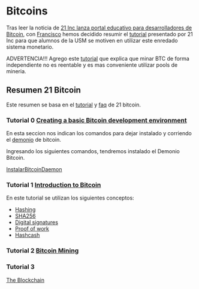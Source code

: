# Bitcoins

Tras leer la noticia de [21 Inc lanza portal educativo para desarrolladores de Bitcoin][criptonoticias], con [Francisco][Alberto.el.cerdo] hemos decidido resumir el [tutorial][tuto21btc] presentado por 21 Inc para que alumnos de la USM se motiven en utilizar este enredado sistema monetario.

ADVERTENCIA!!!
Agrego este [tutorial][tutoelbitcoin] que explica que minar BTC de forma independiente no es reentable y es mas conveniente utilizar pools de mineria.

## Resumen 21 Bitcoin

Este resumen se basa en el [tutorial][tuto21btc] y [faq][faq21btc] de 21 bitcoin.

### Tutorial 0 [Creating a basic Bitcoin development environment][tuto0]

En esta seccion nos indican los comandos para dejar instalado y corriendo el [demonio][demonio] de bitcoin.

Ingresando los siguientes comandos, tendremos instalado el Demonio Bitcoin.

[InstalarBitcoinDaemon][InstalarBitcoinDaemon]

[InstalarBitcoinDaemon]: https://github.com/syaksic/syaksic/blob/master/21bitcoin/IntalarBitcoinDaemon.md


### Tutorial 1 [Introduction to Bitcoin][tuto1]

En este tutorial se utilizan los siguientes conceptos:

- [Hashing][Hashing] 
- [SHA256][SHA256]
- [Digital signatures][Digital signatures]
- [Proof of work][Proof of work]
- [Hashcash][Hashcash]

### Tutorial 2 [Bitcoin Mining][tuto2]

### Tutorial 3

[The Blockchain][tuto3]

[tutoelbitcoin]:http://elbitcoin.org/tag/tutorial-de-mineria/
[Hashcash]:https://en.wikipedia.org/wiki/Hashcash
[SHA256]:https://es.wikipedia.org/wiki/SHA-2
[Proof of work]:https://es.wikipedia.org/wiki/Prueba_de_trabajo
[Digital signatures]:https://es.wikipedia.org/wiki/Firma_digital
[Hashing]:https://es.wikipedia.org/wiki/Hashing
[demonio]:https://es.wikipedia.org/wiki/Demonio_(inform%C3%A1tica)
[tuto3]:https://21.co/learn/the-blockchain/
[tuto2]:https://21.co/learn/bitcoin-mining/
[tuto1]:https://21.co/learn/introduction-to-bitcoin/#introduction-to-bitcoin
[tuto0]:https://21.co/learn/setup-a-bitcoin-development-environment/#creating-a-basic-bitcoin-development-environment
[faq21btc]:https://21.co/learn/faq/#what-is-the-21-bitcoin-chip  
[tuto21btc]:https://21.co/learn/introduction-to-bitcoin/#introduction-to-bitcoin
[Alberto.el.cerdo]:https://www.facebook.com/Alberto.el.cerdo/
[criptonoticias]:http://criptonoticias.com/21-inc-lanza-portal-educativo-para-desarrolladores-de-bitcoin/

